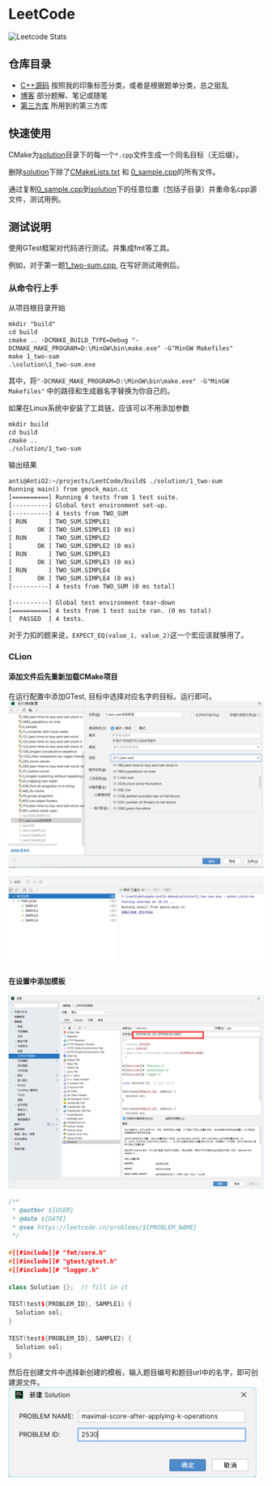 # LeetCode

![Leetcode Stats](https://leetcard.jacoblin.cool/antio2?site=cn&theme=nord&ext=activity&font=Roboto)

## 仓库目录

- [C++源码](solution/) 按照我的印象标签分类，或者是根据题单分类，总之挺乱
- [博客](blog/) 部分题解、笔记或随笔
- [第三方库](deps/) 所用到的第三方库

## 快速使用

CMake为[solution](solution/)目录下的每一个`*.cpp`文件生成一个同名目标（无后缀）。

删除[solution](solution/)下除了[CMakeLists.txt](solution/CMakeLists.txt) 和 [0_sample.cpp](solution/0_sample.cpp)的所有文件。

通过复制[0_sample.cpp](solution/0_sample.cpp)到[solution](solution/)下的任意位置（包括子目录）并重命名cpp源文件，测试用例。

## 测试说明

使用GTest框架对代码进行测试。并集成fmt等工具。

例如，对于第一题[1_two-sum.cpp](solution/top100/1_two-sum.cpp), 在写好测试用例后。

### 从命令行上手

从项目根目录开始

```shell
mkdir "build"
cd build
cmake .. -DCMAKE_BUILD_TYPE=Debug "-DCMAKE_MAKE_PROGRAM=D:\MinGW\bin\make.exe" -G"MinGW Makefiles" 
make 1_two-sum
.\solution\1_two-sum.exe
```

其中，将`"-DCMAKE_MAKE_PROGRAM=D:\MinGW\bin\make.exe" -G"MinGW Makefiles"` 中的路径和生成器名字替换为你自己的。

如果在Linux系统中安装了工具链，应该可以不用添加参数

```shell
mkdir build
cd build
cmake ..
./solution/1_two-sum
```

输出结果

```shell
anti@AntiO2:~/projects/LeetCode/build$ ./solution/1_two-sum
Running main() from gmock_main.cc
[==========] Running 4 tests from 1 test suite.
[----------] Global test environment set-up.
[----------] 4 tests from TWO_SUM
[ RUN      ] TWO_SUM.SIMPLE1
[       OK ] TWO_SUM.SIMPLE1 (0 ms)
[ RUN      ] TWO_SUM.SIMPLE2
[       OK ] TWO_SUM.SIMPLE2 (0 ms)
[ RUN      ] TWO_SUM.SIMPLE3
[       OK ] TWO_SUM.SIMPLE3 (0 ms)
[ RUN      ] TWO_SUM.SIMPLE4
[       OK ] TWO_SUM.SIMPLE4 (0 ms)
[----------] 4 tests from TWO_SUM (0 ms total)

[----------] Global test environment tear-down
[==========] 4 tests from 1 test suite ran. (0 ms total)
[  PASSED  ] 4 tests.
```

对于力扣的题来说，`EXPECT_EQ(value_1, value_2)`这一个宏应该就够用了。

### CLion

#### 添加文件后先重新加载CMake项目

在运行配置中添加GTest, 目标中选择对应名字的目标。运行即可。
![img.png](./blog/assets/img.png)

![img2.png](./blog/assets/sample_pass.png)

#### 在设置中添加模板

![](./blog/assets/create_tmp.png)

```c++
/**
 * @author ${USER}
 * @date ${DATE}
 * @see https://leetcode.cn/problems/${PROBLEM_NAME}
 */
 
#[[#include]]# "fmt/core.h"
#[[#include]]# "gtest/gtest.h"
#[[#include]]# "logger.h"

class Solution {};  // fill in it

TEST(test${PROBLEM_ID}, SAMPLE1) {
  Solution sol;
}

TEST(test${PROBLEM_ID}, SAMPLE2) {
  Solution sol;
}
```

然后在创建文件中选择新创建的模板，输入题目编号和题目url中的名字，即可创建源文件。
![](./blog/assets/use_tmp.png)

